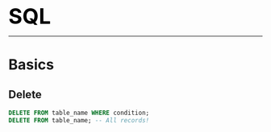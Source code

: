 **<span style="font-size:3em;color:black">SQL</span>**
***

# Basics

## Delete
```sql
DELETE FROM table_name WHERE condition;
DELETE FROM table_name; -- All records!
```

